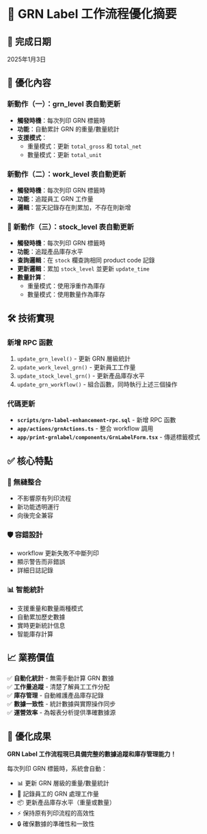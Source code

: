 # 🚀 GRN Label 工作流程優化摘要

## 📅 完成日期
2025年1月3日

## 🎯 優化內容

### 新動作（一）：grn_level 表自動更新
- **觸發時機**：每次列印 GRN 標籤時
- **功能**：自動累計 GRN 的重量/數量統計
- **支援模式**：
  - 重量模式：更新 `total_gross` 和 `total_net`
  - 數量模式：更新 `total_unit`

### 新動作（二）：work_level 表自動更新  
- **觸發時機**：每次列印 GRN 標籤時
- **功能**：追蹤員工 GRN 工作量
- **邏輯**：當天記錄存在則累加，不存在則新增

### 🚀 新動作（三）：stock_level 表自動更新
- **觸發時機**：每次列印 GRN 標籤時
- **功能**：追蹤產品庫存水平
- **查詢邏輯**：在 `stock` 欄查詢相同 product code 記錄
- **更新邏輯**：累加 `stock_level` 並更新 `update_time`
- **數量計算**：
  - 重量模式：使用淨重作為庫存
  - 數量模式：使用數量作為庫存

## 🛠️ 技術實現

### 新增 RPC 函數
1. `update_grn_level()` - 更新 GRN 層級統計
2. `update_work_level_grn()` - 更新員工工作量
3. `update_stock_level_grn()` - 更新產品庫存水平
4. `update_grn_workflow()` - 組合函數，同時執行上述三個操作

### 代碼更新
- **`scripts/grn-label-enhancement-rpc.sql`** - 新增 RPC 函數
- **`app/actions/grnActions.ts`** - 整合 workflow 調用
- **`app/print-grnlabel/components/GrnLabelForm.tsx`** - 傳遞標籤模式

## ✅ 核心特點

### 🔄 無縫整合
- 不影響原有列印流程
- 新功能透明運行
- 向後完全兼容

### 🛡️ 容錯設計
- workflow 更新失敗不中斷列印
- 顯示警告而非錯誤
- 詳細日誌記錄

### 📊 智能統計
- 支援重量和數量兩種模式
- 自動累加歷史數據
- 實時更新統計信息
- 智能庫存計算

## 📈 業務價值

✅ **自動化統計** - 無需手動計算 GRN 數據  
✅ **工作量追蹤** - 清楚了解員工工作分配  
✅ **庫存管理** - 自動維護產品庫存記錄  
✅ **數據一致性** - 統計數據與實際操作同步  
✅ **運營效率** - 為報表分析提供準確數據源  

## 🎉 優化成果

**GRN Label 工作流程現已具備完整的數據追蹤和庫存管理能力！**

每次列印 GRN 標籤時，系統會自動：
- 📊 更新 GRN 層級的重量/數量統計
- 👥 記錄員工的 GRN 處理工作量
- 📦 更新產品庫存水平（重量或數量）
- ⚡ 保持原有列印流程的高效性
- 🔒 確保數據的準確性和一致性 